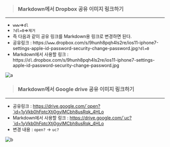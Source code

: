 >### Markdown에서 Dropbox 공유 이미지 링크하기
---
- `www`=>`dl`
- `?dl=0`=>`제거`
- 즉 다음과 같이 공유 링크를 Markdown용 링크로 변경하면 된다.
- 공유링크 : https://`www`.dropbox.com/s/9hunh8pqh4ls2re/ios11-iphone7-settings-apple-id-password-security-change-password.jpg`?dl=0`
- Markdown에서 사용할 링크 : https://`dl`.dropbox.com/s/9hunh8pqh4ls2re/ios11-iphone7-settings-apple-id-password-security-change-password.jpg

![a](https://dl.dropboxusercontent.com/s/9hunh8pqh4ls2re/ios11-iphone7-settings-apple-id-password-security-change-password.jpg)

>### Markdown에서 Google drive 공유 이미지 링크하기
---
- 공유링크 : https://drive.google.com/`open?`id=1yVkb0hFptcXtj0gylMCbh8usRqk_4HLo <br>
- Markdown에서 사용할 링크 : https://drive.google.com/`uc?`id=1yVkb0hFptcXtj0gylMCbh8usRqk_4HLo <br>
- 변경 내용 : `open?` -> `uc?` <br>

![b](https://drive.google.com/uc?id=1yVkb0hFptcXtj0gylMCbh8usRqk_4HLo)
